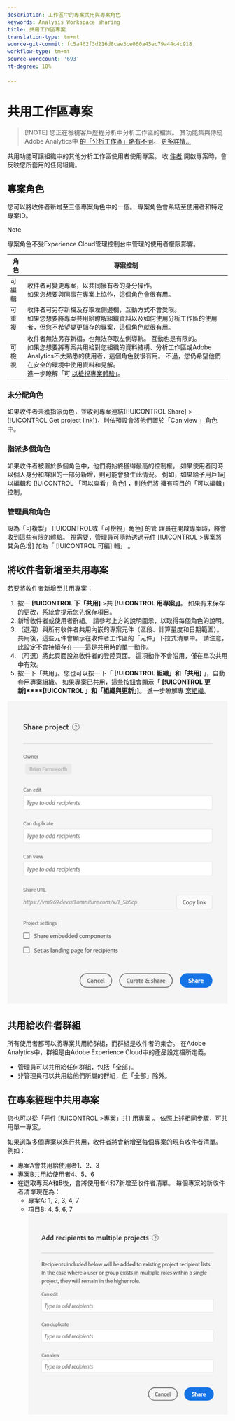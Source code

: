 ```yaml
---
description: 工作區中的專案共用與專案角色
keywords: Analysis Workspace sharing
title: 共用工作區專案
translation-type: tm+mt
source-git-commit: fc5a462f3d216d8cae3ce060a45ec79a44c4c918
workflow-type: tm+mt
source-wordcount: '693'
ht-degree: 10%

---
```



# 共用工作區專案

>[!NOTE] 您正在檢視客戶歷程分析中分析工作區的檔案。 其功能集與傳統Adobe Analytics中 [的「分析工作區」略有不同](https://docs.adobe.com/content/help/zh-Hant/analytics/analyze/analysis-workspace/home.html)。 [更多詳情...](/help/getting-started/cja-aa.md)

共用功能可讓組織中的其他分析工作區使用者使用專案。 收 [件者](curate.md) 開啟專案時，會反映您所套用的任何組織。

## 專案角色

您可以將收件者新增至三個專案角色中的一個。 專案角色會系結至使用者和特定專案ID。

>[!NOTE]
> 專案角色不受Experience Cloud管理控制台中管理的使用者權限影響。

| 角色 | 專案控制 |
|---|---|
| 可編輯 | 收件者可變更專案，以共同擁有者的身分操作。<br>如果您想要與同事在專案上協作，這個角色會很有用。 |
| 可重複 | 收件者可另存新檔及存取左側邊欄，互動方式不會受限。<br>如果您想要將專案共用給瞭解組織資料以及如何使用分析工作區的使用者，但您不希望變更儲存的專案，這個角色就很有用。 |
| 可檢視 | 收件者無法另存新檔，也無法存取左側導軌。 互動也是有限的。<br>如果您想要將專案共用給對您組織的資料結構、分析工作區或Adobe Analytics不太熟悉的使用者，這個角色就很有用。 不過，您仍希望他們在安全的環境中使用資料和見解。<br>進一步瞭解「可 [以檢視專案體驗」](/help/analysis-workspace/curate-share/view-only-projects.md)。 |

### 未分配角色

如果收件者未獲指派角色，並收到專案連結([!UICONTROL Share] > [!UICONTROL Get project link])，則依預設會將他們置於「Can view  」角色中。

### 指派多個角色

如果收件者被置於多個角色中，他們將始終獲得最高的控制權。 如果使用者同時以個人身分和群組的一部分新增，則可能會發生此情況。 例如，如果給予用戶1可以編輯和 [!UICONTROL 「可以查看」角色] ，則他們將  擁有項目的「可以編輯」控制。

### 管理員和角色

設為「可複製」 [!UICONTROL或「可檢視」角色] 的管  理員在開啟專案時，將會收到這些有限的體驗。 視需要，管理員可隨時透過元件 [!UICONTROL >專案將其角色增] 加為「 [!UICONTROL 可編] 輯」 。

## 將收件者新增至共用專案

若要將收件者新增至共用專案：

1. 按一 **[!UICONTROL 下「共用]** >共 **[!UICONTROL 用專案」]**。
如果有未保存的更改，系統會提示您先保存項目。
1. 新增收件者或使用者群組。
請參考上方的說明圖示，以取得每個角色的說明。
1. （選用）與所有收件者共用內嵌的專案元件（區段、計算量度和日期範圍）。
共用後，這些元件會顯示在收件者工作區的「元件」下拉式清單中。 請注意，此設定不會持續存在——這是共用時的單一動作。
1. （可選）將此頁面設為收件者的登陸頁面。
這項動作不會沿用，僅在單次共用中有效。
1. 按一下「共用」。您也可以按一下「 **[!UICONTROL 組織」和「共用]** 」，自動套用專案組織。 如果專案已共用，這些按鈕會顯示「 **[!UICONTROL 更新]****[!UICONTROL 」和「組織與更新」]**。 進一步瞭解專 [案組織](https://docs.adobe.com/content/help/zh-Hant/analytics/analyze/analysis-workspace/curate-share/curate.html)。

![](assets/share-proj-modal.png)

## 共用給收件者群組

所有使用者都可以將專案共用給群組，而群組是收件者的集合。 在Adobe Analytics中，群組是由Adobe Experience Cloud中的產品設定檔所定義。

* 管理員可以共用給任何群組，包括「全部」。
* 非管理員可以共用給他們所屬的群組，但「全部」除外。

## 在專案經理中共用專案

您也可以從「元件 [!UICONTROL >專案」共] 用專案 。 依照上述相同步驟，可共用單一專案。

如果選取多個專案以進行共用，收件者將會新增至每個專案的現有收件者清單。 例如：

* 專案A會共用給使用者1、2、3
* 專案B共用給使用者4、5、6
* 在選取專案A和B後，會將使用者4和7新增至收件者清單。 每個專案的新收件者清單現在為：
   * 專案A: 1, 2, 3, 4, 7
   * 項目B: 4, 5, 6, 7
   ![](assets/mult-proj-sharing.png)
